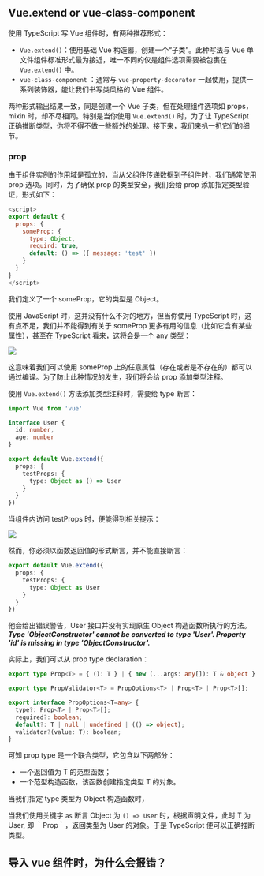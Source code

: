 ## Vue.extend or vue-class-component

使用 TypeScript 写 Vue 组件时，有两种推荐形式：

- `Vue.extend()`：使用基础 Vue 构造器，创建一个“子类”。此种写法与 Vue 单文件组件标准形式最为接近，唯一不同的仅是组件选项需要被包裹在 `Vue.extend()` 中。
- `vue-class-component` ：通常与 `vue-property-decorator` 一起使用，提供一系列装饰器，能让我们书写类风格的 Vue 组件。

两种形式输出结果一致，同是创建一个 Vue 子类，但在处理组件选项如 props，mixin 时，却不尽相同。特别是当你使用 `Vue.extend()` 时，为了让 TypeScript 正确推断类型，你将不得不做一些额外的处理。接下来，我们来扒一扒它们的细节。

### prop

由于组件实例的作用域是孤立的，当从父组件传递数据到子组件时，我们通常使用 prop 选项。同时，为了确保 prop 的类型安全，我们会给 prop 添加指定类型验证，形式如下：

```javascript
<script>
export default {
  props: {
    someProp: {
      type: Object,
      requird: true,
      default: () => ({ message: 'test' })
    }
  }
}
</script>
```

我们定义了一个 someProp，它的类型是 Object。

使用 JavaScript 时，这并没有什么不对的地方，但当你使用 TypeScript 时，这有点不足，我们并不能得到有关于 someProp 更多有用的信息（比如它含有某些属性），甚至在 TypeScript 看来，这将会是一个 any 类型：

![](http://ovshyp9zv.bkt.clouddn.com/typescriptInVue/WechatIMG298.jpeg?imageView2/2/w/450)

这意味着我们可以使用 someProp 上的任意属性（存在或者是不存在的）都可以通过编译。为了防止此种情况的发生，我们将会给 prop 添加类型注释。 

使用 `Vue.extend()` 方法添加类型注释时，需要给 type 断言：

```typescript
import Vue from 'vue'

interface User {
  id: number,
  age: number
}

export default Vue.extend({
  props: {
    testProps: {
      type: Object as () => User
    }
  }
})

```

当组件内访问 testProps 时，便能得到相关提示：

![](http://ovshyp9zv.bkt.clouddn.com/typescriptInVue/Screen%20Shot%202018-07-02%20at%2011.11.24%20AM.png)

然而，你必须以函数返回值的形式断言，并不能直接断言：

```typescript
export default Vue.extend({
  props: {
    testProps: {
      type: Object as User
    }
  }
})
```

他会给出错误警告，User 接口并没有实现原生 Object 构造函数所执行的方法。
***Type 'ObjectConstructor' cannot be converted to type 'User'. Property 'id' is missing in type 'ObjectConstructor'.***

实际上，我们可以从 prop type declaration：

```typescript
export type Prop<T> = { (): T } | { new (...args: any[]): T & object }

export type PropValidator<T> = PropOptions<T> | Prop<T> | Prop<T>[];

export interface PropOptions<T=any> {
  type?: Prop<T> | Prop<T>[];
  required?: boolean;
  default?: T | null | undefined | (() => object);
  validator?(value: T): boolean;
}

```
可知 prop type 是一个联合类型，它包含以下两部分：

- 一个返回值为 T 的范型函数；
- 一个范型构造函数，该函数创建指定类型 T 的对象。
 
 
当我们指定 type 类型为 Object 构造函数时，

当我们使用关键字 `as` 断言 Object 为 `() => User` 时，根据声明文件，此时 T 为 User, 即 ｀Prop<User>｀，返回类型为 User 的对象。于是 TypeScript 便可以正确推断类型。






## 导入 vue 组件时，为什么会报错？
